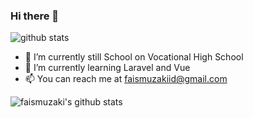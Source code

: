 ### Hi there 👋

![github stats](https://github-readme-stats.vercel.app/api?username=faismuzaki&show_icons=true)

- 🔭 I’m currently still School on Vocational High School
- 🌱 I’m currently learning Laravel and Vue
- 📫 You can reach me at faismuzakiid@gmail.com

<img align="center" src="https://github-readme-stats.vercel.app/api/top-langs/?username=faismuzaki&layout=compact" alt="faismuzaki's github stats"/>
   </a>
